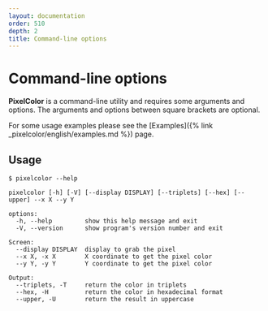 ```yaml
---
layout: documentation
order: 510
depth: 2
title: Command-line options
---
```

# Command-line options

**PixelColor** is a command-line utility and requires some arguments and
options. The arguments and options between square brackets are optional.

For some usage examples please see the
[Examples]({% link _pixelcolor/english/examples.md %}) page.

## Usage

```shell
$ pixelcolor --help
```

```shell
pixelcolor [-h] [-V] [--display DISPLAY] [--triplets] [--hex] [--upper] --x X --y Y

options:
  -h, --help         show this help message and exit
  -V, --version      show program's version number and exit

Screen:
  --display DISPLAY  display to grab the pixel
  --x X, -x X        X coordinate to get the pixel color
  --y Y, -y Y        Y coordinate to get the pixel color

Output:
  --triplets, -T     return the color in triplets
  --hex, -H          return the color in hexadecimal format
  --upper, -U        return the result in uppercase
```

